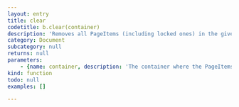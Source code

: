 ```yaml
---
layout: entry
title: clear
codetitle: b.clear(container)
description: 'Removes all PageItems (including locked ones) in the given Document, Page, Layer or Group. If the selected container is a Group, the Group itself will be removed as well.'
category: Document
subcategory: null
returns: null
parameters:
    - {name: container, description: 'The container where the PageItems sit in.', optional: false, type: [Document, Page, Layer, Group]}
kind: function
todo: null
examples: []

---
```

